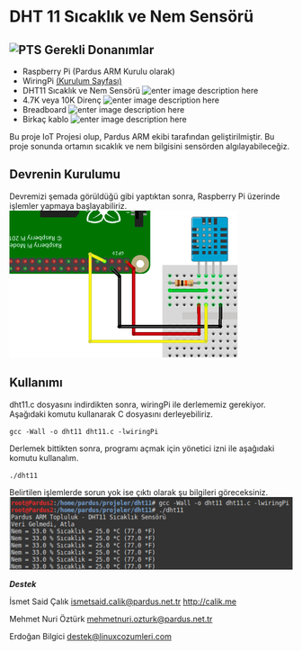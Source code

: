 DHT 11 Sıcaklık ve Nem Sensörü
===========
![PTS](http://portal.parduslinux.org/wp-content/uploads/2015/04/pardus-logo2.png)
Gerekli Donanımlar
--------

 - Raspberry Pi (Pardus ARM Kurulu olarak)
 - WiringPi [(Kurulum Sayfası)](http://forum.pardus.net.tr/index.php?topic=3856)
 - DHT11 Sıcaklık ve Nem Sensörü
![enter image description here](http://docs.gadgetkeeper.com/download/attachments/7700673/dht11.jpg?version=1&modificationDate=1395550552000&api=v2&effects=border-simple,shadow-kn)
 - 4.7K veya 10K Direnç
![enter image description here](http://docs.gadgetkeeper.com/download/attachments/7700673/4.7k.jpg?version=1&modificationDate=1395550878000&api=v2&effects=border-simple,shadow-kn)
 - Breadboard
![enter image description here](http://docs.gadgetkeeper.com/download/attachments/7700673/breadboard.jpg?version=1&modificationDate=1395551116000&api=v2&effects=border-simple,shadow-kn)
 - Birkaç kablo
![enter image description here](http://docs.gadgetkeeper.com/download/attachments/7700673/jumper%20wires.jpg?version=1&modificationDate=1395551224000&api=v2&effects=border-simple,shadow-kn)

Bu proje IoT Projesi olup, Pardus ARM ekibi tarafından geliştirilmiştir. Bu proje sonunda ortamın sıcaklık ve nem bilgisini sensörden algılayabileceğiz.

Devrenin Kurulumu
------------
Devremizi şemada görüldüğü gibi yaptıktan sonra, Raspberry Pi üzerinde işlemler yapmaya başlayabiliriz.
![enter image description here](https://github.com/iscalik/iscalik.github.io/raw/master/DHT11/dht11_2.png)

Kullanımı
-----
dht11.c dosyasını indirdikten sonra, wiringPi ile derlememiz gerekiyor. Aşağıdaki komutu kullanarak C dosyasını derleyebiliriz.

    gcc -Wall -o dht11 dht11.c -lwiringPi

Derlemek bittikten sonra, programı açmak için yönetici izni ile aşağıdaki komutu kullanalım.

    ./dht11
Belirtilen işlemlerde sorun yok ise çıktı olarak şu bilgileri göreceksiniz.
![enter image description here](https://github.com/iscalik/iscalik.github.io/raw/master/DHT11/dht11_3.png)

***Destek***

İsmet Said Çalık 
<ismetsaid.calik@pardus.net.tr>
http://calik.me

Mehmet Nuri Öztürk
 <mehmetnuri.ozturk@pardus.net.tr>
 
Erdoğan Bilgici 
<destek@linuxcozumleri.com>
